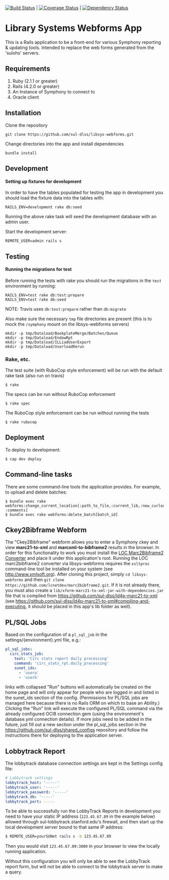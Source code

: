 [![Build Status](https://travis-ci.org/sul-dlss/libsys-webforms.svg?branch=master)](https://travis-ci.org/sul-dlss/libsys-webforms) | [![Coverage Status](https://coveralls.io/repos/github/sul-dlss/libsys-webforms/badge.svg?branch=master)](https://coveralls.io/github/sul-dlss/libsys-webforms?branch=master) | [![Dependency Status](https://gemnasium.com/sul-dlss/libsys-webforms.svg)](https://gemnasium.com/sul-dlss/libsys-webforms)
# Library Systems Webforms App

This is a Rails application to be a front-end for various Symphony reporting & updating tools. Intended to replace the web forms generated from the 'sulohs' servers.

## Requirements
1. Ruby (2.1.1 or greater)
2. Rails (4.2.0 or greater)
3. An Instance of Symphony to connect to
4. Oracle client

## Installation

Clone the repository
```
git clone https://github.com/sul-dlss/libsys-webforms.git
```

Change directories into the app and install dependencies
```
bundle install
```

## Development

#### Setting up fixtures for development

In order to have the tables populated for testing the app in development you should load the fixture data into the tables with:
```
RAILS_ENV=development rake db:seed
```
Running the above rake task will seed the development database with an admin user.

Start the development server:
```
REMOTE_USER=admin rails s
```

## Testing

#### Running the migrations for test

Before running the tests with rake you should run the migrations in the `test` environment by running:
```
RAILS_ENV=test rake db:test:prepare
RAILS_ENV=test rake db:seed
```

NOTE: Travis uses `db:test:prepare` rather than `db:migrate`

Also make sure the necessary `tmp` file directories are present (this is to mock the `/symphony` mount on the libsys-webforms servers)
```
mkdir -p tmp/Dataload/BookplateMerge/Batches/Queue
mkdir -p tmp/Dataload/EndowRpt
mkdir -p tmp/Dataload/ILLiadUserExport
mkdir -p tmp/Dataload/UserloadRerun
```

### Rake, etc.
The test suite (with RuboCop style enforcement) will be run with the default rake task (also run on travis)

    $ rake

The specs can be run without RuboCop enforcement

    $ rake spec

The RuboCop style enforcement can be run without running the tests

    $ rake rubocop

## Deployment

To deploy to development:

    $ cap dev deploy

## Command-line tasks

There are some command-line tools the application provides.
For example, to upload and delete batches:

    $ bundle exec rake webforms:change_current_location[:path_to_file,:current_lib,:new_curloc,:email, :comments]
    $ bundle exec rake webforms:delete_batch[batch_id]    

## Ckey2Bibframe Webform

The "Ckey2Bibframe" webform allows you to enter a Symphony ckey and view <strong>marc21-to-xml</strong> and <strong>marcxml-to-bibframe2</strong> results in the browser. In order for this functionality to work you must install the <a href="https://github.com/lcnetdev/marc2bibframe2">LOC Marc2Bibframe2 Converter</a> and place it under this application's root. Running the LOC marc2bibframe2 converter via libsys-webforms requires the `xsltproc` command-line tool be installed on your system (see http://www.xmlsoft.org). After cloning this project, simply `cd libsys-webforms` and then `git clone https://github.com/lcnetdev/marc2bibframe2.git`. If it is not already there, you must also create a `lib/xform-marc21-to-xml-jar-with-dependencies.jar` file that is compiled from https://github.com/sul-dlss/ld4p-marc21-to-xml (see https://github.com/sul-dlss/ld4p-marc21-to-xml#compiling-and-executing, it should be placed in this app's lib folder as well).

## PL/SQL Jobs

Based on the configuration of a `pl_sql_job` in the settings/{environment}.yml file, e.g.:
```yml
pl_sql_jobs:
  circ_stats_job:
    text: 'Circ stats report daily processing'
    command: 'circ_stats_rpt.daily_processing'
    sunet_ids:
      - 'usera'
      - 'userb'
```
links with collapsed "Run" buttons will automatically be created on the home page and will only appear for people who are
logged in and listed in the sunet_ids section of the config. (Permissions for PL/SQL jobs are managed here because there
is no Rails ORM on which to base an Ability.)  Clicking the "Run" link will execute the configured PL/SQL command via the
already configured OCI8 connection gem (using the environment's database.yml connection details). If more jobs need to be
added in the future, just fill out a new section under the pl_sql_jobs section in the https://github.com/sul-dlss/shared_configs
repository and follow the instructions there for deploying to the application server.

## Lobbytrack Report

The lobbytrack database connection settings are kept in the Settings config file:
```yml
# Lobbytrack settings
lobbytrack_host: '-----'
lobbytrack_user: '-----'
lobbytrack_password: '-----'
lobbytrack_db: '-----'
lobbytrack_port: -----
```

To be able to successfully run the LobbyTrack Reports in development you need to have your static IP address (`123.45.67.89` in the example below)
allowed through sul-lobbytrack.stanford.edu's firewall, and then start up the local development server bound to that same IP address:
```sh
$ REMOTE_USER=yourSUNet rails s -b 123.45.67.89
```

Then you would visit `123.45.67.89:3000` in your browser to view the locally running application.

Without this configuration you will only be able to see the LobbyTrack report form, but will not be able to connect to the 
lobbytrack server to make a query.
